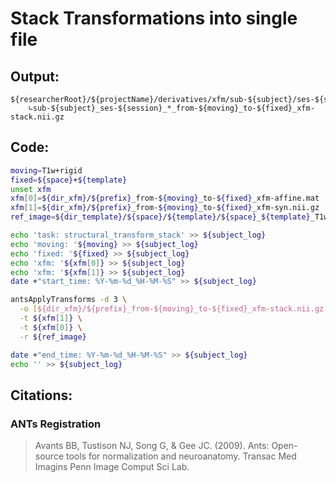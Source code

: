 # Stack Transformations into single file
## Output:
```
${researcherRoot}/${projectName}/derivatives/xfm/sub-${subject}/ses-${session}/
    ∟sub-${subject}_ses-${session}_*_from-${moving}_to-${fixed}_xfm-stack.nii.gz
```
## Code:
```bash
moving=T1w+rigid
fixed=${space}+${template}
unset xfm
xfm[0]=${dir_xfm}/${prefix}_from-${moving}_to-${fixed}_xfm-affine.mat
xfm[1]=${dir_xfm}/${prefix}_from-${moving}_to-${fixed}_xfm-syn.nii.gz
ref_image=${dir_template}/${space}/${template}/${space}_${template}_T1w.nii.gz

echo 'task: structural_transform_stack' >> ${subject_log}
echo 'moving: '${moving} >> ${subject_log}
echo 'fixed: '${fixed} >> ${subject_log}
echo 'xfm: '${xfm[0]} >> ${subject_log}
echo 'xfm: '${xfm[1]} >> ${subject_log}
date +"start_time: %Y-%m-%d_%H-%M-%S" >> ${subject_log}

antsApplyTransforms -d 3 \
  -o [${dir_xfm}/${prefix}_from-${moving}_to-${fixed}_xfm-stack.nii.gz,1] \
  -t ${xfm[1]} \
  -t ${xfm[0]} \
  -r ${ref_image}

date +"end_time: %Y-%m-%d_%H-%M-%S" >> ${subject_log}
echo '' >> ${subject_log}
```
## Citations:
### ANTs Registration
>Avants BB, Tustison NJ, Song G, & Gee JC. (2009). Ants: Open-source tools for normalization and neuroanatomy. Transac Med Imagins Penn Image Comput Sci Lab.
